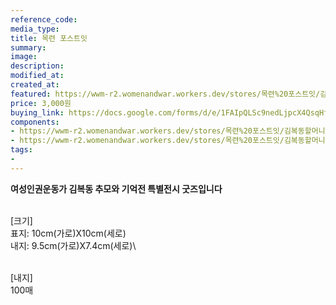 ```yaml
---
reference_code:
media_type:
title: 목련 포스트잇
summary:
image:
description:
modified_at:
created_at:
featured: https://wwm-r2.womenandwar.workers.dev/stores/목련%20포스트잇/김복동할머니%20굿즈15(김고은%20촬영).JPG
price: 3,000원
buying_link: https://docs.google.com/forms/d/e/1FAIpQLSc9nedLjpcX4QsqHfsDClSUvnY_z8JjKZMrkfDJmnqozNUliA/viewform
components:
- https://wwm-r2.womenandwar.workers.dev/stores/목련%20포스트잇/김복동할머니%20굿즈15(김고은%20촬영).JPG
- https://wwm-r2.womenandwar.workers.dev/stores/목련%20포스트잇/김복동할머니%20굿즈16(김고은%20촬영).JPG
tags:
-
---
```

**여성인권운동가 김복동 추모와 기억전 특별전시 굿즈입니다**

\
[크기]\
표지: 10cm(가로)X10cm(세로)\
내지: 9.5cm(가로)X7.4cm(세로)\

\
[내지]\
100매
